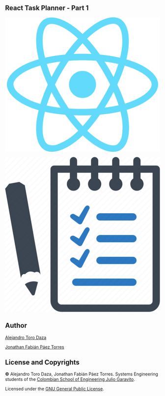 ## React Task Planner - Part 1

![img](https://github.com/ieti-eci/react-task-planner-1-AlejandroToro-JonathanPaez/blob/main/img/React.png)

![img](https://github.com/ieti-eci/react-task-planner-1-AlejandroToro-JonathanPaez/blob/main/img/Task%20Planner.png)

## Author

[Alejandro Toro Daza](https://github.com/Skullzo)

[Jonathan Fabián Páez Torres](https://github.com/jfpazto)

## License and Copyrights

**©** Alejandro Toro Daza, Jonathan Fabián Páez Torres. Systems Engineering students of the [Colombian School of Engineering Julio Garavito](https://www.escuelaing.edu.co/es/).

Licensed under the [GNU General Public License](https://github.com/ieti-eci/react-task-planner-1-AlejandroToro-JonathanPaez/blob/codelab-implementation/LICENSE).
